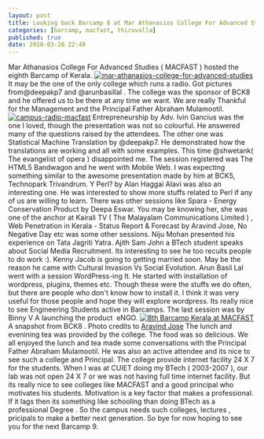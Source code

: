 ```yaml
---
layout: post
title: Looking back Barcamp 8 at Mar Athanasios College For Advanced Studies ( MACFAST )
categories: [barcamp, macfast, thiruvalla]
published: true
date: 2010-03-28 22:49
---
```

Mar Athanasios College For Advanced Studies ( MACFAST ) hosted the eighth Barcamp of Kerala.  [![mar-athanasios-college-for-advanced-studies](http://farm5.static.flickr.com/4057/4470034917_023d0cc7af.jpg)](http://www.flickr.com/photos/harikt/4470034917/ "mar athanasios college for advanced studies by K T Hari, on Flickr")  It may be the one of the only college which runs a radio. Got pictures from@deepakp7 and @arunbasillal . The college was the sponsor of BCK8 and he offered us to be there at any time we want. We are really Thankful for the Management and the Principal Father Abraham Mulamootil.  [![campus-radio-macfast](http://farm5.static.flickr.com/4025/4469923633_53e3c445fe.jpg)](http://www.flickr.com/photos/harikt/4469923633/ "campus-radio-macfast by K T Hari, on Flickr")  Entrepreneurship by Adv. Ivin Gancius was the one I loved, though the presentation was not so colourful. He answered many of the questions raised by the attendees. The other one was Statistical Machine Translation by @deepakp7. He demonstrated how the translations are working and all with some examples. This time @shwetank( The evangelist of opera ) disappointed me. The session registered was The HTML5 Bandwagon and he went with Mobile Web. I was expecting something similar to the awesome presentation made by him at BCK5, Technopark Trivandrum.  Y Perl? by Alan Haggai Alavi was also an interesting one. He was interested to show more stuffs related to Perl if any of us are willing to learn. There was other sessions like Spara - Energy Conservation Product by Deepa Eswar. You may be knowing her, she was one of the anchor at Kairali TV ( The Malayalam Communications Limited ) , Web Penetration in Kerala - Status Report & Forecast by Aravind Jose, No Negative Day etc was some other sessions. Niju Mohan presented his experience on Tata Jagriti Yatra. Ajith Sam John a BTech student speaks about Social Media Recruitment. Its interesting to see he too recuits people to do work :). Kenny Jacob is going to getting married soon. May be the reason he came with Cultural Invasion Vs Social Evolution. Arun Basil Lal went with a session WordPress-ing It. He started with installation of wordpress, plugins, themes etc. Though these were the stuffs we do often, but there are people who don't know how to install it. I think it was very useful for those people and hope they will explore wordpress. Its really nice to see Engineering Students active in Barcamps. The last session was by Binny V A launching the product  eNGO.  [![8th Barcamp Kerala at MACFAST](http://farm5.static.flickr.com/4007/4484449720_a15ea94ddb.jpg)](http://www.flickr.com/photos/harikt/4484449720/)  A snapshot from BCK8 . Photo credits to [Aravind Jose](http://picasaweb.google.com/aravindjose/BCK8)  The lunch and evenining tea was provided by the college. The food was so delicious. We all enjoyed the lunch and tea made some conversations with the Principal Father Abraham Mulamootil. He was also an active attendee and its nice to see such a college and Principal. The college provide internet facility 24 X 7 for the students. When I was at CUIET doing my BTech ( 2003-2007 ), our lab was not open 24 X 7 or we was not having full time internet facility. But its really nice to see colleges like MACFAST and a good principal who motivates his students. Motivation is a key factor that makes a professional. If it lags then its something like schooling than doing BTech as a professional Degree . So the campus needs such colleges, lectures , pricipals to make a better next generation. So bye for now hoping to see you for the next Barcamp 9.   
